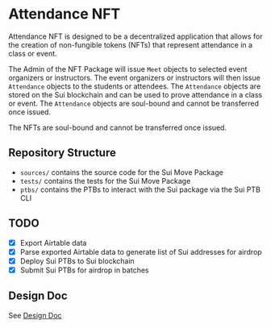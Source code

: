 # Attendance NFT
Attendance NFT is designed to be a decentralized application that allows for the creation of non-fungible tokens (NFTs) that represent attendance in a class or event.

The Admin of the NFT Package will issue `Meet` objects to selected event organizers or instructors. The event organizers or instructors will then issue `Attendance` objects to the students or attendees. The `Attendance` objects are stored on the Sui blockchain and can be used to prove attendance in a class or event. The `Attendance` objects are soul-bound and cannot be transferred once issued.

The NFTs are soul-bound and cannot be transferred once issued.

## Repository Structure
- `sources/` contains the source code for the Sui Move Package
- `tests/` contains the tests for the Sui Move Package
- `ptbs/` contains the PTBs to interact with the Sui package via the Sui PTB CLI

## TODO
- [x] Export Airtable data
- [x] Parse exported Airtable data to generate list of Sui addresses for airdrop
- [x] Deploy Sui PTBs to Sui blockchain
- [x] Submit Sui PTBs for airdrop in batches

## Design Doc
See [Design Doc](https://docs.google.com/document/d/1dFfMFkAWpG5DQsB4HJoaEC-iEZ91DthnB5oEJCLKyGA/edit)
